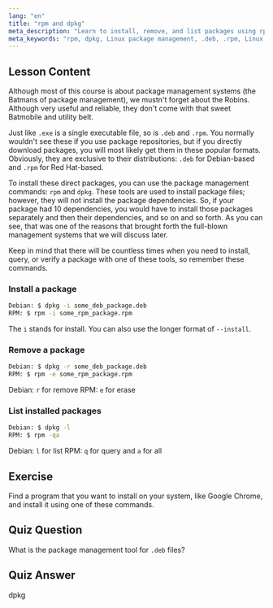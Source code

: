```yaml
---
lang: "en"
title: "rpm and dpkg"
meta_description: "Learn to install, remove, and list packages using rpm and dpkg commands. Understand direct package management for .deb and .rpm files. Start your Linux journey!"
meta_keywords: "rpm, dpkg, Linux package management, .deb, .rpm, Linux tutorial, beginner guide, install packages"
---
```


## Lesson Content

Although most of this course is about package management systems (the Batmans of package management), we mustn't forget about the Robins. Although very useful and reliable, they don't come with that sweet Batmobile and utility belt.

Just like `.exe` is a single executable file, so is `.deb` and `.rpm`. You normally wouldn't see these if you use package repositories, but if you directly download packages, you will most likely get them in these popular formats. Obviously, they are exclusive to their distributions: `.deb` for Debian-based and `.rpm` for Red Hat-based.

To install these direct packages, you can use the package management commands: `rpm` and `dpkg`. These tools are used to install package files; however, they will not install the package dependencies. So, if your package had 10 dependencies, you would have to install those packages separately and then their dependencies, and so on and so forth. As you can see, that was one of the reasons that brought forth the full-blown management systems that we will discuss later.

Keep in mind that there will be countless times when you need to install, query, or verify a package with one of these tools, so remember these commands.

### Install a package

```bash
Debian: $ dpkg -i some_deb_package.deb
RPM: $ rpm -i some_rpm_package.rpm
```

The `i` stands for install. You can also use the longer format of `--install`.

### Remove a package

```bash
Debian: $ dpkg -r some_deb_package.deb
RPM: $ rpm -e some_rpm_package.rpm
```

Debian: `r` for remove
RPM: `e` for erase

### List installed packages

```bash
Debian: $ dpkg -l
RPM: $ rpm -qa
```

Debian: `l` for list
RPM: `q` for query and `a` for all

## Exercise

Find a program that you want to install on your system, like Google Chrome, and install it using one of these commands.

## Quiz Question

What is the package management tool for `.deb` files?

## Quiz Answer

dpkg

